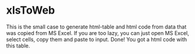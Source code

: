 # xlsToWeb
This is the small case to generate html-table and html code from data that was copied from MS Excel.
If you are too lazy, you can just open MS Excel, select cells, copy them and paste to input. Done! You got a html code with this table.

